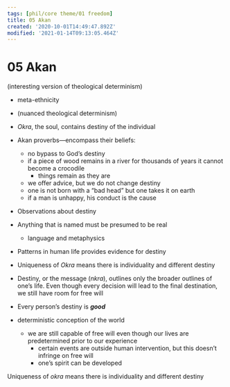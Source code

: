 ```yaml
---
tags: [phil/core theme/01 freedom]
title: 05 Akan
created: '2020-10-01T14:49:47.892Z'
modified: '2021-01-14T09:13:05.464Z'
---
```


# 05 Akan

(interesting version of theological determinism)

- meta-ethnicity



- (nuanced theological determinism)

- *Okra*, the soul, contains destiny of the individual
- Akan proverbs—encompass their beliefs:
  - no bypass to God’s destiny
  - if a piece of wood remains in a river for thousands of years it cannot become a crocodile
    - things remain as they are
  - we offer advice, but we do not change destiny
  - one is not born with a “bad head” but one takes it on earth
  - if a man is unhappy, his conduct is the cause
- Observations about destiny
- Anything that is named must be presumed to be real
  - language and metaphysics
- Patterns in human life provides evidence for destiny
- Uniqueness of *Okra* means there is individuality and different destiny
- Destiny, or the message (*nkra*), outlines only the broader outlines of one’s life. Even though every decision will lead to the final destination, we still have room for free will
- Every person’s destiny is ***good***



- deterministic conception of the world
  - we are still capable of free will even though our lives are predetermined prior to our experience
    - certain events are outside human intervention, but this doesn’t infringe on free will
    - one’s spirit can be developed

Uniqueness of *okra* means there is individuality and different destiny

